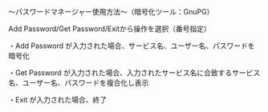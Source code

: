 <p>〜パスワードマネージャー使用方法〜（暗号化ツール：GnuPG）</p>
<p>Add Password/Get Password/Exitから操作を選択（番号指定）</p>
<p>・Add Password が入力された場合、サービス名、ユーザー名、パスワードを暗号化</p>
<p>・Get Password が入力された場合、入力されたサービス名に合致するサービス名、ユーザー名、パスワードを複合化し表示</p>
<p>・Exit が入力された場合、終了
